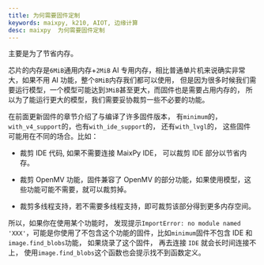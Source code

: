 ```yaml
---
title: 为何需要固件定制
keywords: maixpy, k210, AIOT, 边缘计算
desc: maixpy  为何需要固件定制
---
```




主要是为了节省内存。

芯片的内存是`6MiB`通用内存+`2MiB` AI 专用内存，相比普通单片机来说确实非常大，如果不用 AI 功能，整个`8MiB`内存我们都可以使用，
但是因为很多时候我们需要运行模型，一个模型可能达到`3MiB`甚至更大，而固件也是需要占用内存的，
所以为了能运行更大的模型，我们需要妥协裁剪一些不必要的功能。

在前面更新固件的章节介绍了与编译了许多固件版本， 有`minimum`的， `with_v4_support`的，也有`with_ide_support`的， 还有`with_lvgl`的，
这些固件可能用在不同的场合。比如：

* 裁剪 IDE 代码, 如果不需要连接 MaixPy IDE， 可以裁剪 IDE 部分以节省内存。

* 裁剪 OpenMV 功能，固件兼容了 OpenMV 的部分功能，如果使用模型，这些功能可能不需要，就可以裁剪掉。

* 裁剪多线程支持，若不需要多线程支持，即可裁剪该部分得到更多内存空间。

所以，如果你在使用某个功能时， 发现提示`ImportError: no module named 'XXX'`，可能是你使用了不包含这个功能的固件，比如`minimum`固件不包含 IDE 和 `image.find_blobs`功能， 如果烧录了这个固件， 再去连接 `IDE` 就会长时间连接不上， 使用`image.find_blobs`这个函数也会提示找不到函数定义。



